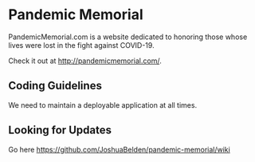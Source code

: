 # Pandemic Memorial

PandemicMemorial.com is a website dedicated to honoring those whose lives were lost in the fight against COVID-19.

Check it out at http://pandemicmemorial.com/.

## Coding Guidelines

We need to maintain a deployable application at all times.

## Looking for Updates

Go here https://github.com/JoshuaBelden/pandemic-memorial/wiki
